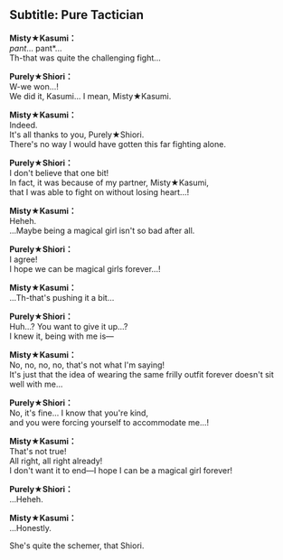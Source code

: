 # 

  
## Subtitle: Pure Tactician
  
**Misty★Kasumi：**  
*pant*... pant*...  
Th-that was quite the challenging fight...  
  
**Purely★Shiori：**  
W-we won...!  
We did it, Kasumi... I mean, Misty★Kasumi.  
  
**Misty★Kasumi：**  
Indeed.  
It's all thanks to you, Purely★Shiori.  
There's no way I would have gotten this far fighting alone.  
  
**Purely★Shiori：**  
I don't believe that one bit!  
In fact, it was because of my partner, Misty★Kasumi,  
that I was able to fight on without losing heart...!  
  
**Misty★Kasumi：**  
Heheh.  
...Maybe being a magical girl isn't so bad after all.  
  
**Purely★Shiori：**  
I agree!  
I hope we can be magical girls forever...!  
  
**Misty★Kasumi：**  
...Th-that's pushing it a bit...  
  
**Purely★Shiori：**  
Huh...? You want to give it up...?  
I knew it, being with me is—  
  
**Misty★Kasumi：**  
No, no, no, no, that's not what I'm saying!  
It's just that the idea of wearing the same frilly outfit forever doesn't sit  
well with me...  
  
**Purely★Shiori：**  
No, it's fine... I know that you're kind,  
and you were forcing yourself to accommodate me...!  
  
**Misty★Kasumi：**  
That's not true!  
All right, all right already!  
I don't want it to end—I hope I can be a magical girl forever!  
  
**Purely★Shiori：**  
...Heheh.  
  
**Misty★Kasumi：**  
...Honestly.  
  
She's quite the schemer, that Shiori.  
